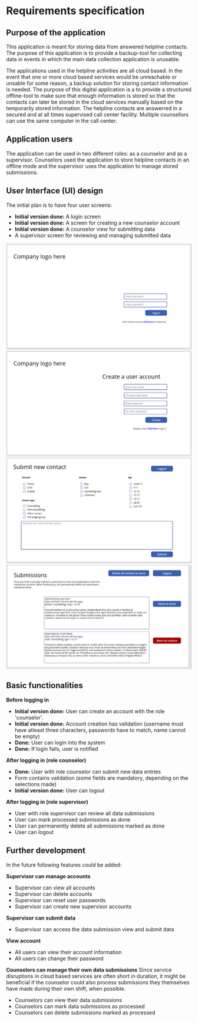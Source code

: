 # Requirements specification

## Purpose of the application
This application is meant for storing data from answered helpline contacts. The purpose of this application is to provide a backup-tool for collecting data in events in which the main data collection application is unusable. 

The applications used in the helpline activities are all cloud based. In the event that one or more cloud based services would be unreachable or unsable for some reason, a backup solution for storing contact information is needed. The purpose of this digital application is a to provide a structured offline-tool to make sure that enough information is stored so that the contacts can later be stored in the cloud services manually based on the temporarily stored information. The helpline contacts are answerred in a secured and at all times supervised call center facility. Multiple counsellors can use the same computer in the call center. 

## Application users
The application can be used in two different roles: as a counselor and as a supervisor. Counselors used the application to store helpline contacts in an offline mode and the supervisor uses the application to manage stored submissions.

## User Interface (UI) design
The initial plan is to have four user screens:
- **Initial version done:** A login screen
- **Initial version done:** A screen for creating a new counselor account
- **Initial version done:** A counselor view for submitting data
- A supervisor screen for reviewing and managing submitted data

![login screen](/documentation/images/req-spec-login.png)
![create account screen](/documentation/images/req-spec-create-account.png)
![counselor-submit-data-screen](/documentation/images/req-spec-submit-content.png)
![supervisor-review-and-manage-content-screen](/documentation/images/req-spec-supervisor-browse.png)


## Basic functionalities

**Before logging in**
- **Initial version done:** User can create an account with the role 'counselor'. 
- **Initial version done:** Account creation has validation (username must have atleast three characters, passwords have to match, name cannot be empty)
- **Done:** User can login into the system
- **Done:** If login fails, user is notified

**After logging in (role counselor)**
- **Done:** User with role counselor can submit new data entries
- Form contains validation (some fields are mandatory, depending on the selections made)
- **Initial version done:** User can logout

**After logging in (role supervisor)**
- User with role supervisor can review all data submissions
- User can mark processed submissions as done
- User can permanently delete all submissions marked as done
- User can logout

## Further development
In the future following features could be added:

**Supervisor can manage accounts**
- Supervisor can view all accounts
- Supervisor can delete accounts
- Supervisor can reset user passwords
- Supervisor can create new supervisor accounts

**Supervisor can submit data**
- Supervisor can access the data submission view and submit data

**View account**
- All users can view their account information
- All users can change their password

**Counselors can manage their own data submissions**
Since service disruptions in cloud based services are often short in duration, it might be beneficial if the counselor could also process submissions they themselves have made during their own shift, when possible. 
- Counselors can view their data submissions
- Counselors can mark data submissions as processed
- Counselors can delete submissions marked as processed
